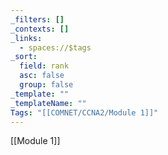 ```yaml
---
_filters: []
_contexts: []
_links:
  - spaces://$tags
_sort:
  field: rank
  asc: false
  group: false
_template: ""
_templateName: ""
Tags: "[[COMNET/CCNA2/Module 1]]"
---
```

[[Module 1]]